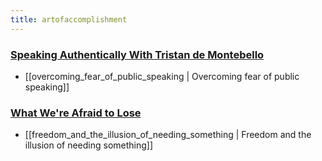 ```yaml
---
title: artofaccomplishment
---
```

### [Speaking Authentically With Tristan de Montebello](https://www.youtube.com/watch?v=Wq2VpnrgSpw)
- [[overcoming_fear_of_public_speaking | Overcoming fear of public speaking]]

### [What We're Afraid to Lose](https://www.youtube.com/watch?v=I02EVlDLUX8)
- [[freedom_and_the_illusion_of_needing_something | Freedom and the illusion of needing something]]